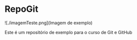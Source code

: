 # RepoGit

![./imagemTeste.png](Imagem de exemplo)

Este é um repositório de exemplo para o curso de Git e GitHub